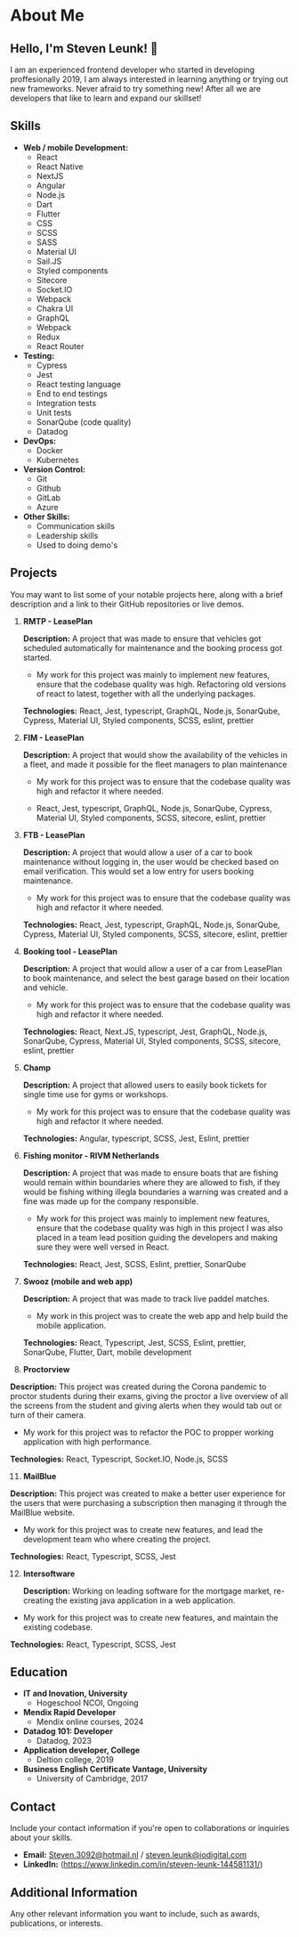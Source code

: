 # About Me

## Hello, I'm Steven Leunk! 👋

I am an experienced frontend developer who started in developing proffesionally 2019, I am always interested in learning anything or trying out new frameworks. Never afraid to try something new! After all we are developers that like to learn and expand our skillset!

## Skills

- **Web / mobile Development:**
  - React
  - React Native
  - NextJS
  - Angular
  - Node.js
  - Dart
  - Flutter
  - CSS
  - SCSS
  - SASS
  - Material UI
  - Sail.JS
  - Styled components
  - Sitecore
  - Socket.IO
  - Webpack
  - Chakra UI
  - GraphQL
  - Webpack
  - Redux
  - React Router
- **Testing:**
  - Cypress
  - Jest
  - React testing language
  - End to end testings
  - Integration tests
  - Unit tests
  - SonarQube (code quality)
  - Datadog
- **DevOps:**
  - Docker
  - Kubernetes
- **Version Control:**
  - Git
  - Github
  - GitLab
  - Azure
- **Other Skills:**
  - Communication skills
  - Leadership skills
  - Used to doing demo's

## Projects

You may want to list some of your notable projects here, along with a brief description and a link to their GitHub repositories or live demos.

1. **RMTP - LeasePlan**

   **Description:** A project that was made to ensure that vehicles got scheduled automatically for maintenance and the booking process got started.

   - My work for this project was mainly to implement new features, ensure that the codebase quality was high. Refactoring old versions of react to latest, together with all the underlying packages.
   
   **Technologies:** React, Jest, typescript, GraphQL, Node.js, SonarQube, Cypress, Material UI, Styled components, SCSS, eslint, prettier

3. **FIM - LeasePlan**

   **Description:** A project that would show the availability of the vehicles in a fleet, and made it possible for the fleet managers to plan maintenance

   - My work for this project was to ensure that the codebase quality was high and refactor it where needed.

   - React, Jest, typescript, GraphQL, Node.js, SonarQube, Cypress, Material UI, Styled components, SCSS, sitecore, eslint, prettier
  
4. **FTB - LeasePlan**

   **Description:** A project that would allow a user of a car to book maintenance without logging in, the user would be checked based on email verification. This would set a low entry for users booking maintenance.

   - My work for this project was to ensure that the codebase quality was high and refactor it where needed.
   
   **Technologies:** React, Jest, typescript, GraphQL, Node.js, SonarQube, Cypress, Material UI, Styled components, SCSS, sitecore, eslint, prettier
  
6. **Booking tool - LeasePlan**

   **Description:** A project that would allow a user of a car from LeasePlan to book maintenance, and select the best garage based on their location and vehicle.

   - My work for this project was to ensure that the codebase quality was high and refactor it where needed.
   
   **Technologies:** React, Next.JS, typescript, Jest, GraphQL, Node.js, SonarQube, Cypress, Material UI, Styled components, SCSS, sitecore, eslint, prettier
  
7. **Champ**

   **Description:** A project that allowed users to easily book tickets for single time use for gyms or workshops.
   
   - My work for this project was to ensure that the codebase quality was high and refactor it where needed.
  
   **Technologies:** Angular, typescript, SCSS, Jest, Eslint, prettier
  
8. **Fishing monitor - RIVM Netherlands**

   **Description:** A project that was made to ensure boats that are fishing would remain within boundaries where they are allowed to fish, if they would be fishing withing illegla boundaries a warning was created and a fine was made up for the company responsible.

   - My work for this project was mainly to implement new features, ensure that the codebase quality was high in this project I was also placed in a team lead position guiding the developers and making sure they were well versed in React.
   
   **Technologies:** React, Jest, SCSS, Eslint, prettier, SonarQube
    
9. **Swooz (mobile and web app)**

   **Description:** A project that was made to track live paddel matches.

   - My work in this project was to create the web app and help build the mobile application.
   
   **Technologies:** React, Typescript, Jest, SCSS, Eslint, prettier, SonarQube, Flutter, Dart, mobile development

10. **Proctorview**
   
   **Description:** This project was created during the Corona pandemic to proctor students during their exams, giving the proctor a live overview of all the screens from the student and giving alerts when they would tab out or turn of their camera.
   
   - My work for this project was to refactor the POC to propper working application with high performance.
   
   **Technologies:** React, Typescript, Socket.IO, Node.js, SCSS 

11. **MailBlue**

   **Description:** This project was created to make a better user experience for the users that were purchasing a subscription then managing it through the MailBlue website.
   
   - My work for this project was to create new features, and lead the development team who where creating the project.
   
   **Technologies:** React, Typescript, SCSS, Jest
   
12. **Intersoftware**

    **Description:** Working on leading software for the mortgage market, re-creating the existing java application in a web application.
   
   - My work for this project was to create new features, and maintain the existing codebase.
   
   **Technologies:** React, Typescript, SCSS, Jest

## Education

- **IT and Inovation, University**
  - Hogeschool NCOI, Ongoing
- **Mendix Rapid Developer**
  - Mendix online courses, 2024
- **Datadog 101: Developer**
  - Datadog, 2023
- **Application developer, College**
  - Deltion college, 2019
- **Business English Certificate Vantage, University**
  - University of Cambridge, 2017


## Contact

Include your contact information if you're open to collaborations or inquiries about your skills.

- **Email:** Steven.3092@hotmail.nl / steven.leunk@iodigital.com
- **LinkedIn:** (https://www.linkedin.com/in/steven-leunk-144581131/)

## Additional Information

Any other relevant information you want to include, such as awards, publications, or interests.
